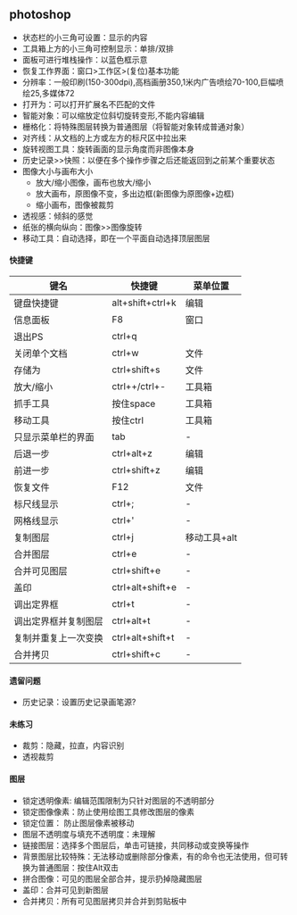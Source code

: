 ## photoshop
- 状态栏的小三角可设置：显示的内容
- 工具箱上方的小三角可控制显示：单排/双排
- 面板可进行堆栈操作：以蓝色框示意
- 恢复工作界面：窗口>工作区>(复位)基本功能
- 分辨率：一般印刷(150-300dpi),高档画册350,1米内广告喷绘70-100,巨幅喷绘25,多媒体72
- 打开为：可以打开扩展名不匹配的文件
- 智能对象：可以缩放定位斜切旋转变形,不能内容编辑
- 栅格化：将特殊图层转换为普通图层（将智能对象转成普通对象）
- 对齐线：从文档的上方或左方的标尺区中拉出来
- 旋转视图工具：旋转画面的显示角度而非图像本身
- 历史记录>>快照：以便在多个操作步骤之后还能返回到之前某个重要状态
- 图像大小与画布大小
    - 放大/缩小图像，画布也放大/缩小
    - 放大画布，原图像不变，多出边框(新图像为原图像+边框)
    - 缩小画布，图像被裁剪
- 透视感：倾斜的感觉
- 纸张的横向纵向：图像>>图像旋转
- 移动工具：自动选择，即在一个平面自动选择顶层图层



#### 快捷键
|键名|快捷键|菜单位置
|-|-|-
|键盘快捷键|alt+shift+ctrl+k|编辑
|信息面板|F8|窗口
|退出PS|ctrl+q|
|关闭单个文档|ctrl+w|文件
|存储为|ctrl+shift+s|文件
|放大/缩小|ctrl++/ctrl+-|工具箱
|抓手工具|按住space|工具箱
|移动工具|按住ctrl|工具箱
|只显示菜单栏的界面|tab|-
|后退一步|ctrl+alt+z|编辑
|前进一步|ctrl+shift+z|编辑
|恢复文件|F12|文件
|标尺线显示|ctrl+;|-
|网格线显示|ctrl+'|-
|复制图层|ctrl+j|移动工具+alt
|合并图层|ctrl+e|-
|合并可见图层|ctrl+shift+e|-
|盖印|ctrl+alt+shift+e|-
|调出定界框|ctrl+t|-
|调出定界框并复制图层|ctrl+alt+t|-
|复制并重复上一次变换|ctrl+alt+shift+t|-
|合并拷贝|ctrl+shift+c|-







#### 遗留问题
- 历史记录：设置历史记录画笔源?


#### 未练习
- 裁剪：隐藏，拉直，内容识别
- 透视裁剪

#### 图层
- 锁定透明像素: 编辑范围限制为只针对图层的不透明部分
- 锁定图像像素：防止使用绘图工具修改图层的像素
- 锁定位置： 防止图层像素被移动
- 图层不透明度与填充不透明度：未理解
- 链接图层：选择多个图层后，单击可链接，共同移动或变换等操作
- 背景图层比较特殊：无法移动或删除部分像素，有的命令也无法使用，但可转换为普通图层：按住Alt双击
- 拼合图像：可见的图层全部合并，提示扔掉隐藏图层
- 盖印：合并可见到新图层
- 合并拷贝：所有可见图层拷贝并合并到剪贴板中